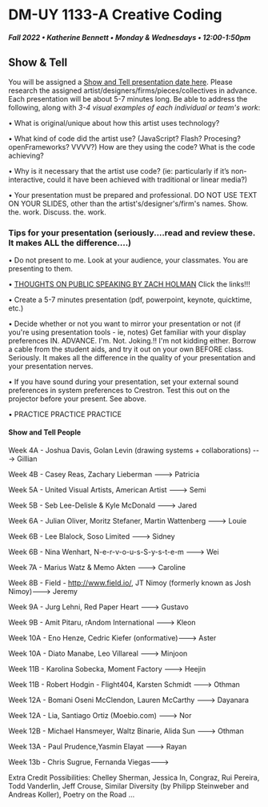 # DM-UY 1133-A Creative Coding
##### Fall 2022 • Katherine Bennett • Monday & Wednesdays • 12:00-1:50pm 

## Show & Tell

You will be assigned a [Show and Tell presentation date here](ShowAndTell.md). Please research the assigned artist/designers/firms/pieces/collectives in advance. Each presentation will be about 5-7 minutes long. Be able to address the following, along with *3-4 visual examples of each individual or team's work*: 

• What is original/unique about how this artist uses technology? 

• What kind of code did the artist use?  (JavaScript? Flash? Procesing? openFrameworks? VVVV?) How are they using the code? What is the code achieving?

• Why is it necessary that the artist use code?  (ie: particularly if it’s non-interactive, could it have been achieved with traditional or linear media?)

• Your presentation must be prepared and professional. DO NOT USE TEXT ON YOUR SLIDES, other than the artist's/designer's/firm's names. Show. the. work. Discuss. the. work.


### Tips for your presentation (seriously....read and review these. It makes ALL the difference....)

• Do not present to me. Look at your audience, your classmates. You are presenting to them.

• [THOUGHTS ON PUBLIC SPEAKING BY ZACH HOLMAN](http://speaking.io/) Click the links!!!

• Create a 5-7 minutes presentation (pdf, powerpoint, keynote, quicktime, etc.)

• Decide whether or not you want to mirror your presentation or not (if you're using presentation tools - ie, notes)
Get familiar with your display preferences IN. ADVANCE. I'm. Not. Joking.!! I'm not kidding either. Borrow a cable from the student aids, and try it out on your own BEFORE class. Seriously. It makes all the difference in the quality of your presentation and your presentation nerves.

• If you have sound during your presentation, set your external sound preferences in system preferences to Crestron. Test this out on the projector before your present. See above.

• PRACTICE PRACTICE PRACTICE


#### Show and Tell People

Week 4A - Joshua Davis, Golan Levin (drawing systems + collaborations) ---> Gillian

Week 4B -  Casey Reas, Zachary Lieberman ---> Patricia

Week 5A - United Visual Artists, American Artist ---> Semi

Week 5B - Seb Lee-Delisle & Kyle McDonald ---> Jared

Week 6A - Julian Oliver, Moritz Stefaner, Martin Wattenberg ---> Louie

Week 6B -  Lee Blalock, Soso Limited ---> Sidney

Week 6B - Nina Wenhart, N-e-r-v-o-u-s-S-y-s-t-e-m ---> Wei

Week 7A - Marius Watz & Memo Akten ---> Caroline

Week 8B - Field - http://www.field.io/, JT Nimoy (formerly known as Josh Nimoy)---> Jeremy

Week 9A - Jurg Lehni, Red Paper Heart   ---> Gustavo

Week 9B - Amit Pitaru, rAndom International  ---> Kleon

Week 10A - Eno Henze, Cedric Kiefer (onformative)---> Aster

Week 10A - Diato Manabe, Leo Villareal ---> Minjoon

Week 11B - Karolina Sobecka, Moment Factory ---> Heejin

Week 11B - Robert Hodgin - Flight404, Karsten Schmidt ---> Othman

Week 12A - Bomani Oseni McClendon, Lauren McCarthy  ---> Dayanara

Week 12A - Lia, Santiago Ortiz (Moebio.com) ---> Nor

Week 12B - Michael Hansmeyer, Waltz Binarie, Alida Sun ---> Othman

Week 13A - Paul Prudence,Yasmin Elayat  ---> Rayan 

Week 13b - Chris Sugrue, Fernanda Viegas---> 


Extra Credit Possibilities:  Chelley Sherman, Jessica In, Congraz, Rui Pereira, Todd Vanderlin, Jeff Crouse, Similar Diversity (by Philipp Steinweber and Andreas Koller), Poetry on the Road ...